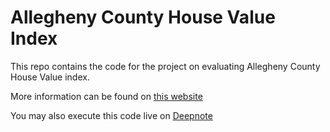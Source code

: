 # Allegheny County House Value Index
This repo contains the code for the project on evaluating Allegheny County House Value index.

More information can be found on [this website](https://git.fer.me/fidelity-interview)

You may also execute this code live on [Deepnote](http://fer.me/fidelity-nb)